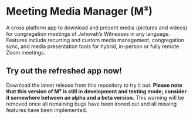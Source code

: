# Meeting Media Manager (M³) 

A cross platform app to download and present media (pictures and videos) for congregation meetings of Jehovah’s Witnesses in any language. Features include recurring and custom media management, congregation sync, and media presentation tools for hybrid, in-person or fully remote Zoom meetings.

## Try out the refreshed app now!

Download the latest release from this repository to try it out. **Please note that this version of M³ is still in development and testing mode; consider it somewhere between an alpha and a beta version.** This warning will be removed once all remaining bugs have been ironed out and all missing features have been implemented.
